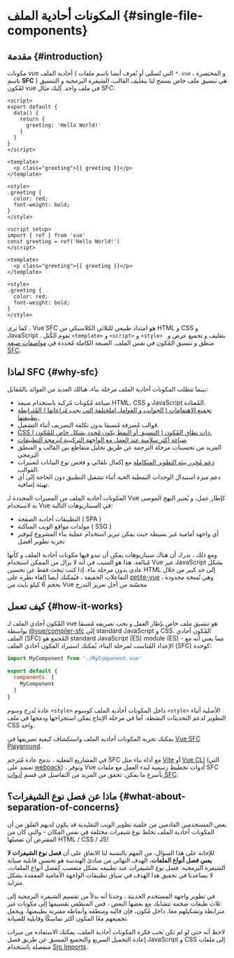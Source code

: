 # المكونات أحادية الملف {#single-file-components}

## مقدمة {#introduction}

مكونات vue أحادية الملف ( التي تُسمَّى أو تُعرف أيضا باسم ملفات `*.vue` ، و المختصرة باسم **SFC** ) هي تنسيق ملف خاص يسمح لنا بتغليف القالب، الشيفرة البرمجية و التنسيق لمُكون vue في ملف واحد. إليك مثال SFC:

<div class="options-api">

```vue
<script>
export default {
  data() {
    return {
      greeting: 'Hello World!'
    }
  }
}
</script>

<template>
  <p class="greeting">{{ greeting }}</p>
</template>

<style>
.greeting {
  color: red;
  font-weight: bold;
}
</style>
```

</div>

<div class="composition-api">

```vue
<script setup>
import { ref } from 'vue'
const greeting = ref('Hello World!')
</script>

<template>
  <p class="greeting">{{ greeting }}</p>
</template>

<style>
.greeting {
  color: red;
  font-weight: bold;
}
</style>
```

</div>

كما نرى ، Vue SFC هو امتداد طبيعي للثلاثي الكلاسيكي من HTML و CSS و JavaScript . تقوم الكُتل `<template>` و `<script>` و `<style> ` بتغليف و تجميع عرض و منطق و تنسيق المُكون في نفس الملف. الصيغة الكاملة مُحددة في [مواصفات صيغة SFC](/api/sfc-spec).

## لماذا SFC {#why-sfc}

بينما تتطلب المكونات أحادية الملف مرحلة بناء، هنالك العديد من الفوائد بالمُقابل:

- صياغة مُكونات مُركبة باستخدام صيغة HTML، CSS و JavaScript المُعتادة.
- [تجميع الاهتمامات ( الجوانب و العوامل املختلفة التي يجب مُراعاتها ) المُترابطة بطبيعتها.](#what-about-separation-of-concerns)
- قوالب مُصرفة مُسبقا بدون تكلفة التصريف أثناء التشغيل.
- [CSS ذات نطاق المُكون ( التنسيق أو النمط يكون مُحدد بشكل خاص للمُكون ).](/api/sfc-css-features)
- [صياغة أكثر سلاسة عند العمل مع الواجهة التركيبية لبرمجة التطبيقات](/api/sfc-script-setup)
- المزيد من تحسينات مرحلة الترجمة عن طريق تحليل متقاطع بين القالب و المنطق البرمجي
- [دعم مُحرر بيئة التطوير المتكاملة](/guide/scaling-up/tooling#ide-support) مع إكمال تلقائي و فحص نوع البيانات لتعبيرات القوالب.
- دعم ميزة استبدال الوحدات النمطية الحية أثناء تشغيل التطبيق دون الحاجة إلى أي تهيئة إضافية.

المكونات أحادية الملف من المميزات المحددة لـ Vue كإطار عمل، و يُعتبر النهج الموصى به لاستخدام Vue في السيناريوهات التالية:

- التطبيقات أحادية الصفحة ( SPA )
- مولدات مواقع الويب الساكنة ( SSG )
- أي واجهة أمامية غير بسيطة حيث يمكن تبرير استخدام عملية بناء المشروع لتوفير تجربة تطوير أفضل

ومع ذلك ، ندرك أن هناك سيناريوهات يمكن أن تبدو فيها مكونات أحادية الملف و كأنها مُبالغة. هذا هو السبب في أنه لا يزال من الممكن استخدام Vue عبر JavaScript بشكل عادي بدون مرحلة بناء. إذا كنت تبحث فقط عن تحسين HTML  إلى حد كبير من خلال التفاعلات الخفيفة ، فيُمكنك أيضا إلقاء نظرة على [petite-vue](https://github.com/vuejs/petite-vue) ، وهي نُسخة محدودة بحجم 6 كيلو بايت من Vue محسّنة من أجل تعزيز التدرج

## كيف تعمل {#how-it-works}

المٌكون أحادي الملف لـ vue هو تنسيق ملف خاص بإطار العمل و يجب تصريفه مُسبقا بواسطة [@vue/compiler-sfc](https://github.com/vuejs/core/tree/main/packages/compiler-sfc) إلى standard JavaScript و CSS. المُكون أحادي الملف (SFC) المُجمع هو standard JavaScript (ES) module (ES) - مما يعني أنه مع الإعداد المُناسب لمرحلة البناء، يُمكنك استيراد المكون أحادي الملف (SFC) كوحدة:

```js
import MyComponent from './MyComponent.vue'

export default {
  components: {
    MyComponent
  }
}
```

عادة تُدرج وسوم `<style>` داخل المكونات أحادية الملف كوسوم `<style>` الأصلية أثناء التطوير لدعم التحديثات النشطة. أما في مرحلة الإنتاج يمكن استخراجها ودمجها في ملف CSS واحد.

يمكنك تجربة المكونات أحادية الملف واستكشاف كيفية تصريفها في [Vue SFC Playground](https://play.vuejs.org/).

في المشاريع الفعلية ، ندمج عادة مُترجم SFC مع أداة بناء مثل [Vite](https://vitejs.dev/) أو [Vue CLI](http://cli.vuejs.org/) (التي تعتمد على [webpack](https://webpack.js.org/)) ، وتوفر Vue أدوات تخطيط رسمية لبدء العمل مع ملفات SFC بأسرع ما يمكن. تحقق من المزيد من التفاصيل في قسم [أدوات SFC](/guide/scaling-up/tooling).

## ماذا عن فصل نوع الشيفرات؟ {#what-about-separation-of-concerns}

بعض المستخدمين القادمين من خلفية تطوير الويب التقليدية قد يكون لديهم القلق من أن  المكونات أحادية الملف تخلط نوع شيفرات مختلفة في نفس المكان - والتي كان من المفترض أن تفصلها HTML / CSS / JS!

للإجابة على هذا السؤال، من المهم بالنسبة لنا الاتفاق على أن **فصل نوع الشيفرات لا يعني فصل أنواع الملفات.** الهدف النهائي من مبادئ الهندسة هو تحسين قابلية صيانة الشيفرة البرمجية. فصل نوع الشيفرات عند تطبيقه بشكل متعصب كفصل أنواع الملفات، لا يساعدنا في تحقيق هذا الهدف في سياق تطبيقات الواجهة الأمامية المعقدة بشكل متزايد.

في تطوير واجهة المستخدم الحديثة ، وجدنا أنه بدلاً من تقسيم الشيفرة البرمجية إلى ثلاث طبقات ضخمة تتشابك مع بعضها البعض ، فمن المنطقي تقسيمها إلى مكونات غير مترابطة وتشكيلهم معا. داخل مُكون، فإن قالبه ومنطقه وأنماطه مقترنة بطبيعتها، ويجعل تجميعهم معًا المكون أكثر تماسكًا وقابلية للصيانة.

لاحظ أنه حتى لو لم تكن تحب فكرة المكونات أحادية الملف، يمكنك الاستفادة من ميزات إعادة التحميل السريع والتجميع المسبق عن طريق فصل JavaScript و CSS إلى ملفات منفصلة باستخدام [Src Imports](/api/sfc-spec#src-imports).
